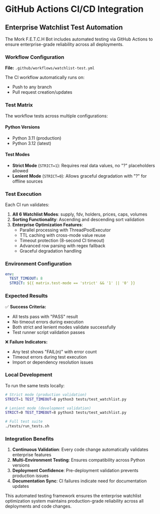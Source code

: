 # GitHub Actions CI/CD Integration

## Enterprise Watchlist Test Automation

The Mork F.E.T.C.H Bot includes automated testing via GitHub Actions to ensure enterprise-grade reliability across all deployments.

### Workflow Configuration

**File:** `.github/workflows/watchlist-test.yml`

The CI workflow automatically runs on:
- Push to any branch
- Pull request creation/updates

### Test Matrix

The workflow tests across multiple configurations:

#### Python Versions
- Python 3.11 (production)
- Python 3.12 (latest)

#### Test Modes
- **Strict Mode** (`STRICT=1`): Requires real data values, no "?" placeholders allowed
- **Lenient Mode** (`STRICT=0`): Allows graceful degradation with "?" for offline sources

### Test Execution

Each CI run validates:
1. **All 6 Watchlist Modes**: supply, fdv, holders, prices, caps, volumes
2. **Sorting Functionality**: Ascending and descending sort validation
3. **Enterprise Optimization Features**:
   - Parallel processing with ThreadPoolExecutor
   - TTL caching with cross-mode value reuse
   - Timeout protection (8-second CI timeout)
   - Advanced row parsing with regex fallback
   - Graceful degradation handling

### Environment Configuration

```yaml
env:
  TEST_TIMEOUT: 8
  STRICT: ${{ matrix.test-mode == 'strict' && '1' || '0' }}
```

### Expected Results

✅ **Success Criteria:**
- All tests pass with "PASS" result
- No timeout errors during execution
- Both strict and lenient modes validate successfully
- Test runner script validation passes

❌ **Failure Indicators:**
- Any test shows "FAIL(n)" with error count
- Timeout errors during test execution
- Import or dependency resolution issues

### Local Development

To run the same tests locally:

```bash
# Strict mode (production validation)
STRICT=1 TEST_TIMEOUT=8 python3 tests/test_watchlist.py

# Lenient mode (development validation)
STRICT=0 TEST_TIMEOUT=8 python3 tests/test_watchlist.py

# Full test suite
./tests/run_tests.sh
```

### Integration Benefits

1. **Continuous Validation**: Every code change automatically validates enterprise features
2. **Multi-Environment Testing**: Ensures compatibility across Python versions
3. **Deployment Confidence**: Pre-deployment validation prevents production issues
4. **Documentation Sync**: CI failures indicate need for documentation updates

This automated testing framework ensures the enterprise watchlist optimization system maintains production-grade reliability across all deployments and code changes.
